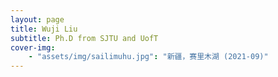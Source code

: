 ```yaml
---
layout: page
title: Wuji Liu
subtitle: Ph.D from SJTU and UofT
cover-img:
    - "assets/img/sailimuhu.jpg": "新疆，赛里木湖 (2021-09)" 
---
```

